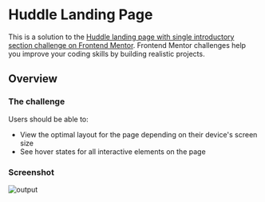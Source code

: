 # Huddle Landing Page
 
This is a solution to the [Huddle landing page with single introductory section challenge on Frontend Mentor](https://www.frontendmentor.io/challenges/huddle-landing-page-with-a-single-introductory-section-B_2Wvxgi0). Frontend Mentor challenges help you improve your coding skills by building realistic projects. 

## Overview

### The challenge

Users should be able to:

- View the optimal layout for the page depending on their device's screen size
- See hover states for all interactive elements on the page


### Screenshot

![output](https://user-images.githubusercontent.com/62498978/131704666-484b21b8-c300-455a-83b5-0f0212b3ab36.png)


